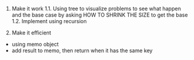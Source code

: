 1. Make it work
  1.1. Using tree to visualize problems to see what happen and the base case by asking HOW TO SHRINK THE SIZE to get the base
  1.2. Implement using recursion
  
2. Make it efficient
- using memo object
- add result to memo, then return when it has the same key